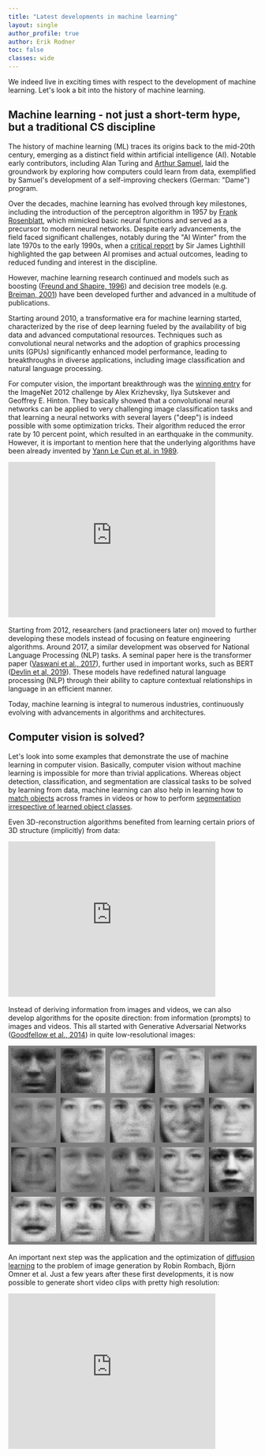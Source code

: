 ```yaml
---
title: "Latest developments in machine learning"
layout: single
author_profile: true
author: Erik Rodner
toc: false
classes: wide
---
```


We indeed live in exciting times with respect to the development of machine learning. 
Let's look a bit into the history of machine learning. 

## Machine learning - not just a short-term hype, but a traditional CS discipline

The history of machine learning (ML) traces its origins back to the mid-20th century, emerging as a distinct field within artificial intelligence (AI). Notable early contributors, including Alan Turing and [Arthur Samuel](https://en.wikipedia.org/wiki/Arthur_Samuel_(computer_scientist)), laid the groundwork by exploring how computers could learn from data, exemplified by Samuel's development of a self-improving checkers (German: "Dame") program.

Over the decades, machine learning has evolved through key milestones, including the introduction of the perceptron algorithm in 1957 by [Frank Rosenblatt](https://en.wikipedia.org/wiki/Frank_Rosenblatt), which mimicked basic neural functions and served as a precursor to modern neural networks. Despite early advancements, the field faced significant challenges, notably during the "AI Winter" from the late 1970s to the early 1990s, when a [critical report](https://www.chilton-computing.org.uk/inf/literature/reports/lighthill_report/p001.htm) by Sir James Lighthill highlighted the gap between AI promises and actual outcomes, leading to reduced funding and interest in the discipline.

However, machine learning research continued and models such as boosting ([Freund and Shapire, 1996](https://citeseerx.ist.psu.edu/document?repid=rep1&type=pdf&doi=d186abec952c4348870a73640bf849af9727f5a4)) and decision tree models (e.g. [Breiman, 2001](https://link.springer.com/content/pdf/10.1023/a:1010933404324.pdf)) have been developed further and
advanced in a multitude of publications.

Starting around 2010, a transformative era for machine learning started, characterized by the rise of deep learning fueled by the availability of big data and advanced computational resources. Techniques such as convolutional neural networks and the adoption of graphics processing units (GPUs) significantly enhanced model performance, leading to breakthroughs in diverse applications, including image classification and natural language processing. 

For computer vision, the important breakthrough was the [winning entry](https://proceedings.neurips.cc/paper/2012/file/c399862d3b9d6b76c8436e924a68c45b-Paper.pdf) for the ImageNet 2012 challenge by
Alex Krizhevsky, Ilya Sutskever and Geoffrey E. Hinton. They basically showed
that a convolutional neural networks can be applied to very challenging image classification tasks and that learning a neural networks with several layers ("deep") is indeed possible with some optimization tricks. Their algorithm reduced the error rate by 10 percent point, which resulted in an earthquake in the community. 
However, it is important to mention here that the underlying algorithms have been already
invented by [Yann Le Cun et al. in 1989](https://yann.lecun.com/exdb/publis/pdf/lecun-89e.pdf).

<iframe width="420" height="315" src="https://www.youtube.com/embed/FwFduRA_L6Q" frameborder="0"> </iframe>

Starting from 2012, researchers (and practioneers later on) moved to further developing these models instead of focusing on feature engineering algorithms. 
Around 2017, a similar development was observed for National Language Processing (NLP) tasks.
A seminal paper here is the transformer paper ([Vaswani et al., 2017](https://proceedings.neurips.cc/paper/2017/file/3f5ee243547dee91fbd053c1c4a845aa-Paper.pdf)), further used
in important works, such as BERT ([Devlin et al, 2019](https://arxiv.org/abs/1810.04805v2)).
These models have redefined natural language processing (NLP) through their ability to capture contextual relationships in language in an efficient manner. 

Today, machine learning is integral to numerous industries, continuously evolving with advancements in algorithms and architectures. 

## Computer vision is solved?

Let's look into some examples that demonstrate the use of machine learning in computer vision.
Basically, computer vision without machine learning is impossible for more than trivial applications. 
Whereas object detection, classification, and segmentation are classical tasks to be solved by learning from data, machine learning can also help in learning how to [match objects](https://matchinganything.github.io/) across frames in videos or how to perform [segmentation irrespective
of learned object classes](https://ai.meta.com/sam2/).

Even 3D-reconstruction algorithms benefited from learning certain priors of 3D structure (implicitly) from data:
<iframe width="420" height="315" src="https://www.youtube.com/embed/QtsiL-6rSuM" frameborder="0"> </iframe>

Instead of deriving information from images and videos, we can also develop algorithms for the oposite direction: from information (prompts) to images and videos.
This all started with Generative Adversarial Networks ([Goodfellow et al., 2014](https://proceedings.neurips.cc/paper_files/paper/2014/file/5ca3e9b122f61f8f06494c97b1afccf3-Paper.pdf)) in quite low-resolutional images:

![Images created by a GAN](./images/gan-example.png)

An important next step was the application and the optimization of [diffusion learning](https://openaccess.thecvf.com/content/CVPR2022/papers/Rombach_High-Resolution_Image_Synthesis_With_Latent_Diffusion_Models_CVPR_2022_paper.pdf) to the problem 
of image generation by Robin Rombach, Björn Omner et al.
Just a few years after these first developments, it is now possible to generate short video clips with pretty high resolution:
<iframe width="420" height="315" src="https://www.youtube.com/embed/HK6y8DAPN_0" frameborder="0"> </iframe>

